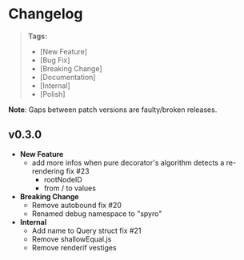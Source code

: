 # Changelog

> **Tags:**
> - [New Feature]
> - [Bug Fix]
> - [Breaking Change]
> - [Documentation]
> - [Internal]
> - [Polish]

**Note**: Gaps between patch versions are faulty/broken releases.

## v0.3.0

- **New Feature**
    + add more infos when pure decorator's algorithm detects a re-rendering fix #23
        * rootNodeID
        * from / to values
- **Breaking Change**
    + Remove autobound fix #20
    + Renamed debug namespace to "spyro"
- **Internal**
    + Add name to Query struct fix #21
    + Remove shallowEqual.js
    + Remove renderif vestiges
